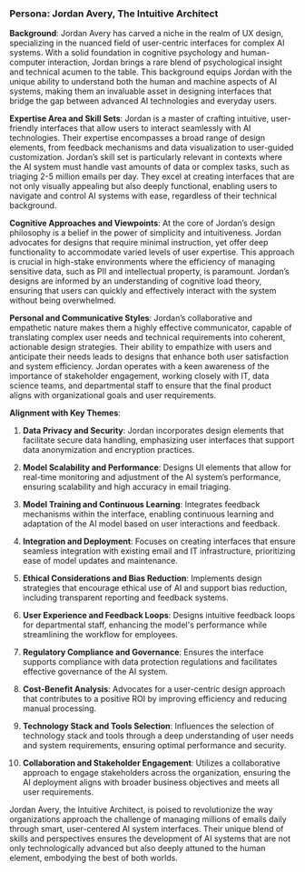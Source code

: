 ### Persona: Jordan Avery, The Intuitive Architect

**Background**: Jordan Avery has carved a niche in the realm of UX design, specializing in the nuanced field of user-centric interfaces for complex AI systems. With a solid foundation in cognitive psychology and human-computer interaction, Jordan brings a rare blend of psychological insight and technical acumen to the table. This background equips Jordan with the unique ability to understand both the human and machine aspects of AI systems, making them an invaluable asset in designing interfaces that bridge the gap between advanced AI technologies and everyday users.

**Expertise Area and Skill Sets**: Jordan is a master of crafting intuitive, user-friendly interfaces that allow users to interact seamlessly with AI technologies. Their expertise encompasses a broad range of design elements, from feedback mechanisms and data visualization to user-guided customization. Jordan’s skill set is particularly relevant in contexts where the AI system must handle vast amounts of data or complex tasks, such as triaging 2-5 million emails per day. They excel at creating interfaces that are not only visually appealing but also deeply functional, enabling users to navigate and control AI systems with ease, regardless of their technical background.

**Cognitive Approaches and Viewpoints**: At the core of Jordan’s design philosophy is a belief in the power of simplicity and intuitiveness. Jordan advocates for designs that require minimal instruction, yet offer deep functionality to accommodate varied levels of user expertise. This approach is crucial in high-stake environments where the efficiency of managing sensitive data, such as PII and intellectual property, is paramount. Jordan’s designs are informed by an understanding of cognitive load theory, ensuring that users can quickly and effectively interact with the system without being overwhelmed.

**Personal and Communicative Styles**: Jordan’s collaborative and empathetic nature makes them a highly effective communicator, capable of translating complex user needs and technical requirements into coherent, actionable design strategies. Their ability to empathize with users and anticipate their needs leads to designs that enhance both user satisfaction and system efficiency. Jordan operates with a keen awareness of the importance of stakeholder engagement, working closely with IT, data science teams, and departmental staff to ensure that the final product aligns with organizational goals and user requirements.

**Alignment with Key Themes**:

1. **Data Privacy and Security**: Jordan incorporates design elements that facilitate secure data handling, emphasizing user interfaces that support data anonymization and encryption practices.
   
2. **Model Scalability and Performance**: Designs UI elements that allow for real-time monitoring and adjustment of the AI system’s performance, ensuring scalability and high accuracy in email triaging.

3. **Model Training and Continuous Learning**: Integrates feedback mechanisms within the interface, enabling continuous learning and adaptation of the AI model based on user interactions and feedback.

4. **Integration and Deployment**: Focuses on creating interfaces that ensure seamless integration with existing email and IT infrastructure, prioritizing ease of model updates and maintenance.

5. **Ethical Considerations and Bias Reduction**: Implements design strategies that encourage ethical use of AI and support bias reduction, including transparent reporting and feedback systems.

6. **User Experience and Feedback Loops**: Designs intuitive feedback loops for departmental staff, enhancing the model's performance while streamlining the workflow for employees.

7. **Regulatory Compliance and Governance**: Ensures the interface supports compliance with data protection regulations and facilitates effective governance of the AI system.

8. **Cost-Benefit Analysis**: Advocates for a user-centric design approach that contributes to a positive ROI by improving efficiency and reducing manual processing.

9. **Technology Stack and Tools Selection**: Influences the selection of technology stack and tools through a deep understanding of user needs and system requirements, ensuring optimal performance and security.

10. **Collaboration and Stakeholder Engagement**: Utilizes a collaborative approach to engage stakeholders across the organization, ensuring the AI deployment aligns with broader business objectives and meets all user requirements.

Jordan Avery, the Intuitive Architect, is poised to revolutionize the way organizations approach the challenge of managing millions of emails daily through smart, user-centered AI system interfaces. Their unique blend of skills and perspectives ensures the development of AI systems that are not only technologically advanced but also deeply attuned to the human element, embodying the best of both worlds.